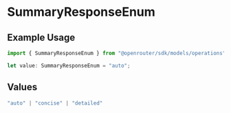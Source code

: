 # SummaryResponseEnum

## Example Usage

```typescript
import { SummaryResponseEnum } from "@openrouter/sdk/models/operations";

let value: SummaryResponseEnum = "auto";
```

## Values

```typescript
"auto" | "concise" | "detailed"
```